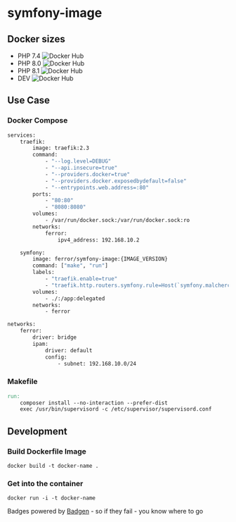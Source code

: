 # symfony-image

## Docker sizes

* PHP 7.4 ![Docker Hub](https://badgen.net/docker/size/ferror/symfony-image/7.4)
* PHP 8.0 ![Docker Hub](https://badgen.net/docker/size/ferror/symfony-image/8.0)
* PHP 8.1 ![Docker Hub](https://badgen.net/docker/size/ferror/symfony-image/8.1)
* DEV     ![Docker Hub](https://badgen.net/docker/size/ferror/symfony-image/dev)

## Use Case
### Docker Compose
```dockerfile
services:
    traefik:
        image: traefik:2.3
        command:
            - "--log.level=DEBUG"
            - "--api.insecure=true"
            - "--providers.docker=true"
            - "--providers.docker.exposedbydefault=false"
            - "--entrypoints.web.address=:80"
        ports:
            - "80:80"
            - "8080:8080"
        volumes:
            - /var/run/docker.sock:/var/run/docker.sock:ro
        networks:
            ferror:
                ipv4_address: 192.168.10.2

    symfony:
        image: ferror/symfony-image:{IMAGE_VERSION}
        command: ["make", "run"]
        labels:
            - "traefik.enable=true"
            - "traefik.http.routers.symfony.rule=Host(`symfony.malcherczyk.localhost`)"
        volumes:
            - ./:/app:delegated
        networks:
            - ferror

networks:
    ferror:
        driver: bridge
        ipam:
            driver: default
            config:
                - subnet: 192.168.10.0/24
```

### Makefile
```makefile
run:
	composer install --no-interaction --prefer-dist
	exec /usr/bin/supervisord -c /etc/supervisor/supervisord.conf
```

## Development
### Build Dockerfile Image

`docker build -t docker-name .`

### Get into the container

`docker run -i -t docker-name`

Badges powered by [Badgen](https://badgen.net) - so if they fail - you know where to go
